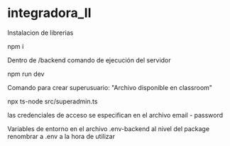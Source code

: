 # integradora_II

Instalacion de librerias

npm i

Dentro de /backend
comando de ejecución del servidor 

npm run dev

Comando para crear superusuario:
"Archivo disponible en classroom"

npx ts-node src/superadmin.ts

las credenciales de acceso se especifican en el archivo
email - password 

Variables de entorno en el archivo .env-backend
al nivel del package
renombrar a .env a la hora de utilizar
